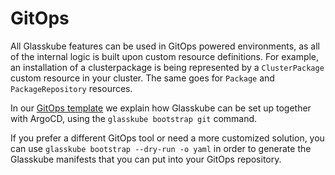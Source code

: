 # GitOps

All Glasskube features can be used in GitOps powered environments, as all of the internal logic is built upon custom resource definitions.
For example, an installation of a clusterpackage is being represented by a `ClusterPackage` custom resource in your cluster. The same
goes for `Package` and `PackageRepository` resources.

In our [GitOps template](https://github.com/glasskube/gitops-template) we explain how Glasskube can be set up together with ArgoCD,
using the `glasskube bootstrap git` command.

If you prefer a different GitOps tool or need a more customized solution, you can use `glasskube bootstrap --dry-run -o yaml`
in order to generate the Glasskube manifests that you can put into your GitOps repository.
